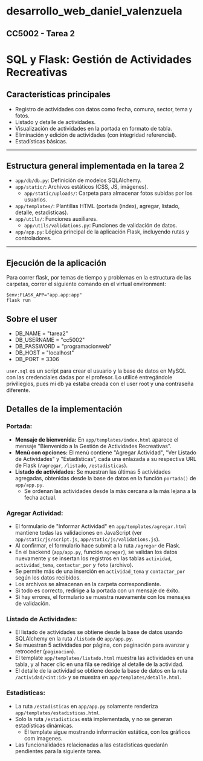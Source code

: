 # desarrollo_web_daniel_valenzuela

## CC5002 - Tarea 2

# SQL y Flask: Gestión de Actividades Recreativas

## Características principales

- Registro de actividades con datos como fecha, comuna, sector, tema y fotos.
- Listado y detalle de actividades.
- Visualización de actividades en la portada en formato de tabla.
- Eliminación y edición de actividades (con integridad referencial).
- Estadísticas básicas.

---

## Estructura general implementada en la tarea 2

- `app/db/db.py`: Definición de modelos SQLAlchemy.
- `app/static/`: Archivos estáticos (CSS, JS, imágenes).
  - `app/static/uploads/`: Carpeta para almacenar fotos subidas por los usuarios.
- `app/templates/`: Plantillas HTML (portada (index), agregar, listado, detalle, estadísticas).
- `app/utils/`: Funciones auxiliares.
  - `app/utils/validations.py`: Funciones de validación de datos.
- `app/app.py`: Lógica principal de la aplicación Flask, incluyendo rutas y controladores.

---

## Ejecución de la aplicación

Para correr flask, por temas de tiempo y problemas en la estructura de las carpetas, correr el siguiente comando en 
el virtual environment:
```
$env:FLASK_APP="app.app:app"
flask run
```

## Sobre el user

- DB_NAME = "tarea2"
- DB_USERNAME = "cc5002"
- DB_PASSWORD = "programacionweb"
- DB_HOST = "localhost"
- DB_PORT = 3306

`user.sql` es un script para crear el usuario y la base de datos en MySQL con las credenciales dadas por el profesor.
Lo utilicé entregándole priviliegios, pues mi db ya estaba creada con el user root y una contraseña diferente.

## Detalles de la implementación

### Portada: 
- **Mensaje de bienvenida:** En `app/templates/index.html` aparece el mensaje "Bienvenido a la Gestión de Actividades Recreativas".
- **Menú con opciones:** El menú contiene "Agregar Actividad", "Ver Listado de Actividades" y "Estadísticas", cada una enlazada a su respectiva URL de Flask (`/agregar`, `/listado`, `/estadisticas`).
- **Listado de actividades:** Se muestran las últimas 5 actividades agregadas, obtenidas desde la base de datos en la función `portada()` de `app/app.py`.
  - Se ordenan las actividades desde la más cercana a la más lejana a la fecha actual.

### Agregar Actividad:

- El formulario de "Informar Actividad" en `app/templates/agregar.html` mantiene todas las validaciones en JavaScript (ver `app/static/js/script.js`, `app/static/js/validations.js`).
- Al confirmar, el formulario hace submit a la ruta `/agregar` de Flask.
- En el backend (`app/app.py`, función `agregar`), se validan los datos nuevamente y se insertan los registros en las tablas `actividad`, `actividad_tema`, `contactar_por` y `foto` (archivo).
- Se permite más de una inserción en `actividad_tema` y `contactar_por` según los datos recibidos.
- Los archivos se almacenan en la carpeta correspondiente.
- Si todo es correcto, redirige a la portada con un mensaje de éxito.
- Si hay errores, el formulario se muestra nuevamente con los mensajes de validación.

### Listado de Actividades:
- El listado de actividades se obtiene desde la base de datos usando SQLAlchemy en la ruta `/listado` de `app/app.py`.
- Se muestran 5 actividades por página, con paginación para avanzar y retroceder (`paginacion`).
- El template `app/templates/listado.html` muestra las actividades en una tabla, y al hacer clic en una fila se redirige al detalle de la actividad.
- El detalle de la actividad se obtiene desde la base de datos en la ruta `/actividad/<int:id>` y se muestra en `app/templates/detalle.html`.

### Estadísticas:
- La ruta `/estadisticas` en `app/app.py` solamente renderiza `app/templates/estadisticas.html`.
- Solo la ruta `/estadisticas` está implementada, y no se generan estadísticas dinámicas.
  - El template sigue mostrando información estática, con los gráficos com imagenes.
- Las funcionalidades relacionadas a las estadísticas quedarán pendientes para la siguiente tarea.